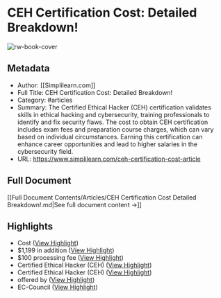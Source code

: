 # CEH Certification Cost: Detailed Breakdown!

![rw-book-cover](https://www.simplilearn.com/ice9/free_resources_article_thumb/CEH_certificationcost.jpg)

## Metadata
- Author: [[Simplilearn.com]]
- Full Title: CEH Certification Cost: Detailed Breakdown!
- Category: #articles
- Summary: The Certified Ethical Hacker (CEH) certification validates skills in ethical hacking and cybersecurity, training professionals to identify and fix security flaws. The cost to obtain CEH certification includes exam fees and preparation course charges, which can vary based on individual circumstances. Earning this certification can enhance career opportunities and lead to higher salaries in the cybersecurity field.
- URL: https://www.simplilearn.com/ceh-certification-cost-article

## Full Document
[[Full Document Contents/Articles/CEH Certification Cost Detailed Breakdown!.md|See full document content →]]

## Highlights
- Cost ([View Highlight](https://read.readwise.io/read/01jr8yfzj02wx8r3n3xyd6xvfc))
- $1,199 in addition ([View Highlight](https://read.readwise.io/read/01jr8yhcwt9vz0j64thgz3901s))
- $100 processing fee ([View Highlight](https://read.readwise.io/read/01jr8yhfj1hpz6fc441m5837k7))
- Certified Ethical Hacker (CEH) ([View Highlight](https://read.readwise.io/read/01jr8ydxacj7a3948h88dmva7t))
- Certified Ethical Hacker (CEH) ([View Highlight](https://read.readwise.io/read/01jr8yc9f9t0k45tw8smf4xp80))
- offered by ([View Highlight](https://read.readwise.io/read/01jr8yczdzc2xymjt2ht7y4ejy))
- EC-Council ([View Highlight](https://read.readwise.io/read/01jr8yd6m435rgd0h7491anrj7))
